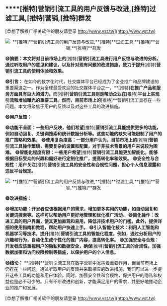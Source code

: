 ## ****[推特]**营销引流工具的用户反馈与改进,**[推特]**过滤工具,**[推特]**营销,**[推特]**群发**

[😍想了解推广相关软件的朋友请登录 http://www.vst.tw](http://www.vst.tw)

 <center><img src="https://vst.tw/MP4/tuiguang/png/5.png" alt="**[推特]**营销引流工具的用户反馈与改进,**[推特]**过滤工具,**[推特]**营销,**[推特]**群发"></center>

**😄摘要：本文将对目前市场上的**[推特]**营销引流工具进行用户反馈与改进的分析。通过听取用户的意见和建议，以及针对现有问题的改进措施，致力于提升**[推特]**营销引流工具的使用体验和效果。**

**😄引言：**
在如今的数字化时代，社交媒体平台已经成为了企业推广和品牌建设的重要渠道之一。作为全球最受欢迎的社交媒体平台之一，**[推特]**在推广产品和服务方面具有巨大的潜力。而**[推特]**营销引流工具则是帮助企业在**[推特]**平台上实现引流和增加曝光的重要工具。然而，目前市场上的**[推特]**营销引流工具存在一些问题，本文将聚焦于用户的反馈以及对这些工具的改进措施。

**😄用户反馈：**

**😄功能不全面：一些用户反映，他们希望**[推特]**营销引流工具能提供更多的功能，例如自动回复、关键词搜索和统计数据分析等。这些功能的缺失可能限制了用户的推广策略和效果。**
**😄使用复杂度高：一部分用户认为，目前市场上的**[推特]**营销引流工具操作繁琐，需要复杂的设置和配置，对于非技术背景的用户来说较为困难。**
**😄智能化程度有限：一些用户希望**[推特]**营销引流工具能更加智能化，能够根据目标受众的兴趣和偏好进行定制化推广，提高转化率和效果。**
**😄安全性与合规性：用户关注**[推特]**营销引流工具的安全性和合规性问题，担心个人信息泄露和违反平台规定。**

 <center><img src="https://vst.tw/MP4/tuiguang/png/2.png" alt="**[推特]**营销引流工具的用户反馈与改进,**[推特]**过滤工具,**[推特]**营销,**[推特]**群发"></center>

**😄改进措施：**

**😄增加功能：开发者应该根据用户的需求，增加更多实用的功能，如自动回复和关键词搜索等。这样可以帮助用户更好地管理和优化推广活动。**
**😄简化操作：改进工具的用户界面，使其更加直观和易用，降低非技术用户的门槛。此外，提供详细的使用指南和教程，帮助用户快速上手。**
**😄引入智能化技术：利用人工智能和机器学习等技术，提升**[推特]**营销引流工具的智能化程度。例如，通过分析用户的兴趣和行为，自动化生成个性化的推广内容，提高转化率。**
**😄加强安全与合规：开发者应该重视用户的隐私和数据安全，确保**[推特]**营销引流工具的合规性。加强数据加密和访问权限控制等措施，以保护用户的个人信息。**

**😄结论：**
**[推特]**营销引流工具在数字营销中发挥着重要作用，但目前市场上仍存在一些问题。通过听取用户的反馈并采取相应的改进措施，我们可以进一步提升这些工具的功能和用户体验。同时，加强安全性和合规性，保护用户的隐私和权益也是必不可少的。只有不断改进和创新，才能满足用户的需求，并更好地推动企业的推广和发展。

[😍想了解推广相关软件的朋友请登录 http://www.vst.tw](http://www.vst.tw)



